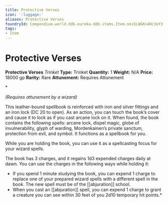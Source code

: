 ```yaml
---
title: Protective Verses
icon: ':luggage:'
aliases: Protective Verses
foundryId: Compendium.world.ddb-eureka-ddb-items.Item.nes5LWGKn4Hc3eY3
tags:
- Item
---
```


# Protective Verses

**Protective Verses**
_Trinket_
**Type:** Trinket
**Quantity:** 1
**Weight:** N/A
**Price:** 18000 gp
**Rarity:** Rare
**Attunement:** Requires Attunement

*<div class="item-attunement"><i>(Requires attunement by a wizard)</i><p>This leather-bound spellbook is reinforced with iron and silver fittings and an iron lock (DC 20 to open). As an action, you can touch the book’s cover and cause it to lock as if you cast arcane lock on it. When found, the book contains the following spells: arcane lock, dispel magic, globe of invulnerability, glyph of warding, Mordenkainen’s private sanctum, protection from evil, and symbol. It functions as a spellbook for you.

While you are holding the book, you can use it as a spellcasting focus for your wizard spells.

The book has 3 charges, and it regains 1d3 expended charges daily at dawn. You can use the charges in the following ways while holding it:</p>
* If you spend 1 minute studying the book, you can expend 1 charge to replace one of your prepared wizard spells with a different spell in the book. The new spell must be of the [[abjuration]] school.
* When you cast an [[abjuration]] spell, you can expend 1 charge to grant a creature you can see within 30 feet of you 2d10 temporary hit points.*